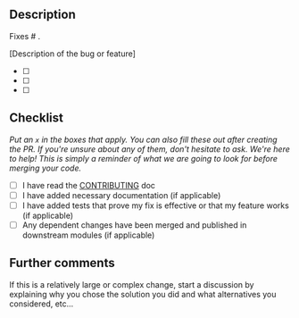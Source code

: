 ## Description

Fixes # .

[Description of the bug or feature]

- [ ]
- [ ]
- [ ]

## Checklist

_Put an `x` in the boxes that apply. You can also fill these out after creating the PR. If you're unsure about any of them, don't hesitate to ask. We're here to help! This is simply a reminder of what we are going to look for before merging your code._

- [ ] I have read the [CONTRIBUTING](https://github.com/entryline/gifstream/blob/master/.github/CONTRIBUTING.md) doc
- [ ] I have added necessary documentation (if applicable)
- [ ] I have added tests that prove my fix is effective or that my feature works (if applicable)
- [ ] Any dependent changes have been merged and published in downstream modules (if applicable)

## Further comments

If this is a relatively large or complex change, start a discussion by explaining why you chose the solution you did and what alternatives you considered, etc...
